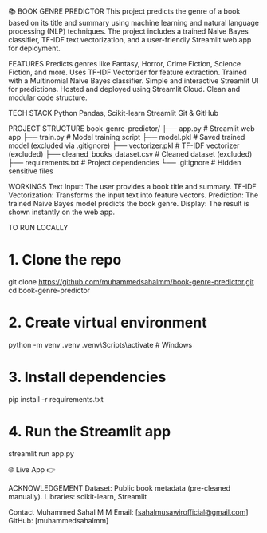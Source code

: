 📚 BOOK GENRE PREDICTOR
  This project predicts the genre of a book based on its title and summary using machine learning and natural language processing (NLP) techniques.
  The project includes a trained Naive Bayes classifier, TF-IDF text vectorization, and a user-friendly Streamlit web app for deployment.


FEATURES
  Predicts genres like Fantasy, Horror, Crime Fiction, Science Fiction, and more.
  Uses TF-IDF Vectorizer for feature extraction.
  Trained with a Multinomial Naive Bayes classifier.
  Simple and interactive Streamlit UI for predictions.
  Hosted and deployed using Streamlit Cloud.
  Clean and modular code structure.


TECH STACK
  Python
  Pandas, Scikit-learn
  Streamlit
  Git & GitHub


PROJECT STRUCTURE
  book-genre-predictor/
├── app.py                  # Streamlit web app
├── train.py                # Model training script
├── model.pkl               # Saved trained model (excluded via .gitignore)
├── vectorizer.pkl          # TF-IDF vectorizer (excluded)
├── cleaned_books_dataset.csv  # Cleaned dataset (excluded)
├── requirements.txt        # Project dependencies
└── .gitignore              # Hidden sensitive files


WORKINGS
  Text Input: The user provides a book title and summary.
  TF-IDF Vectorization: Transforms the input text into feature vectors.
  Prediction: The trained Naive Bayes model predicts the book genre.
  Display: The result is shown instantly on the web app.


TO RUN LOCALLY
  # 1. Clone the repo
  git clone https://github.com/muhammedsahalmm/book-genre-predictor.git
  cd book-genre-predictor
  
  # 2. Create virtual environment
  python -m venv .venv
  .venv\Scripts\activate    # Windows
  
  # 3. Install dependencies
  pip install -r requirements.txt
  
  # 4. Run the Streamlit app
  streamlit run app.py

🌐 Live App
👉 


ACKNOWLEDGEMENT
  Dataset: Public book metadata (pre-cleaned manually).
  Libraries: scikit-learn, Streamlit


Contact
Muhammed Sahal M M
Email: [sahalmusawirofficial@gmail.com]
GitHub: [muhammedsahalmm]


